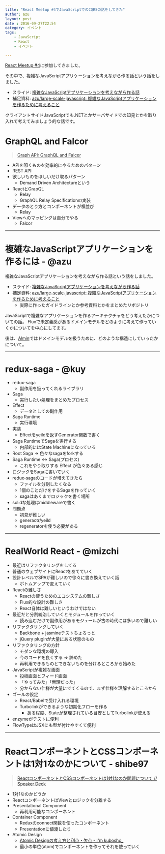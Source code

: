 ```yaml
---
title: "React Meetup #4でJavaScriptでのCQRSの話をしてきた"
author: azu
layout: post
date : 2016-09-27T22:54
category: イベント
tags:
    - JavaScript
    - React
    - イベント

---
```


[React Meetup #4](http://reactjs-meetup.connpass.com/event/39793/)に参加してきました。

その中で、複雑なJavaScriptアプリケーションを考えながら作る話という話をしました。

- スライド: [複雑なJavaScriptアプリケーションを考えながら作る話](http://azu.github.io/slide/2016/react-meetup/large-scale-javascript.html "複雑なJavaScriptアプリケーションを考えながら作る話")
- 補足資料: [azu/large-scale-javascript: 複雑なJavaScriptアプリケーションを作るために考えること](https://github.com/azu/large-scale-javascript "azu/large-scale-javascript: 複雑なJavaScriptアプリケーションを作るために考えること")

クライアントサイドJavaScriptでも.NETとかサーバサイドでの知見とかを取り入れて考えてみましょう的な話です。

# GraphQL and Falcor

> [Graph API: GraphQL and Falcor](https://quramy.github.io/graph-api-note/#/ "Graph API: GraphQL and Falcor")

- APIを叩くものを効率的にやるためのパターン
- REST API
- 欲しいものをほしいだけ取るパターン
	- Demand Driven Architectureという
- ReactとGrapQL
	- Relay
	- GraphQL Relay Specificationの実装
- データのとり方とコンポーネントが横並び
	- Relay
- Viewへのマッピングは自分でやる
	- Falcor


-----

# 複雑なJavaScriptアプリケーションを作るには - @azu

複雑なJavaScriptアプリケーションを考えながら作る話という話をしました。

- スライド: [複雑なJavaScriptアプリケーションを考えながら作る話](http://azu.github.io/slide/2016/react-meetup/large-scale-javascript.html "複雑なJavaScriptアプリケーションを考えながら作る話")
- 補足資料: [azu/large-scale-javascript: 複雑なJavaScriptアプリケーションを作るために考えること](https://github.com/azu/large-scale-javascript "azu/large-scale-javascript: 複雑なJavaScriptアプリケーションを作るために考えること")
	- 実際に作ったガイドラインとか参考資料とかをまとめたリポジトリ

JavaScriptで複雑なアプリケーションを作るアーキテクチャをどう考えたかについての話。
Fluxで未定義感があるドメインモデルをどのように考えて作っていくかについてを中心にしてます。

後は、[Almin](https://github.com/almin/almin "Almin")ではドメインモデルを扱うために、どのような構造にしていったかについて。

-----

# redux-saga - @kuy

- redux-saga
	- 副作用を扱ってくれるライブラリ
- Saga
	- 実行したい処理をまとめたプロセス
- Effect
	- データとしての副作用
- Saga Runtime
	- 実行環境
- 実装
	- Effectをyeildを返すGenerator関数で書く
- Saga RuntimeでSagaを実行する
	- 内部的にはState Machineになっている
- Root Saga -> 色々なsagaをforkする
- Saga Runtime <-> Saga(プロセス)
	- これをやり取りする Effect が色々ある感じ
- ロジックをSagaに書いていく
- redux-sagaのコードが増えてきたら
	- ファイルを分割したくなる
	- 1個のことだけをするSagaを作っていく
	- sagaはあくまでロジックを書く場所
- solidな処理はmiddlewareで書く
- 問題点
	- 初見が難しい
	- generaotr/yeild
	- regeneratorを使う必要がある


----

# RealWorld React - @mizchi

- 最近はリファクタリングをしてる
- 普通のウェブサイトにReactをあてていく
- 設計レベルでSPAが難しいので徐々に書き換えていく話
	- ボトムアップで変えていく
- Reactの難しさ
	- Reactの使うためのエコシステムの難しさ
	- Flux的な設計の難しさ
	- React自体は難しいというわけではない
- 最近だと分割統治していくとモジュールを作っていく
	- 読み込むだけで副作用があるモジュールが古の時代には多いので難しい
- リファクタリングしていく
	- Backbone + jasmineテストちょろっと
	- jQuery pluginが大量にある状態のもの
- リファクタリングの方針
	- モダンな環境の導入
	- 今のコードを良くする => 諦めた
	- 再利用できるものとできないものを分けるところから始めた
- JavaScriptが複雑な画面
	- 投稿画面とフィード画面
	- 「やってみた」「無理だった」 
	- 分からない仕様が大量にでてくるので、まず仕様を理解するところから
- ゴールの設定
	- React/Babelで受け入れる環境
	- Turbolinkができるような初期化フローを作る
		- ある程度、Stateが整理されている目安としてTurbolinkが使える
- enzymeがテストに便利
- FlowTypeはJSXにも型が付けやすくて便利

-----

# ReactコンポーネントとCSSコンポーネントは1対1なのかについて - shibe97
> [ReactコンポーネントとCSSコンポーネントは1対1なのか問題について // Speaker Deck](https://speakerdeck.com/shibe97/reactkonponentotocsskonponentoha1dui-1nafalsekawen-ti-nituite "ReactコンポーネントとCSSコンポーネントは1対1なのか問題について // Speaker Deck")

- 1対1なのかどうか
- ReactコンポーネントはViewとロジックを分離する
- Presentational Component
	- 再利用可能なコンポーネント
- Container Component
	- Reduxのconnect関数を使ったコンポーネント
	- Presentationに値渡したり
- Atomic Design
	- [Atomic Designの考え方と利点・欠点 - I'm kubosho_](http://blog.kubosho.com/entry/using-atomic-design)
	- 最小の単位(atom)でコンポーネントを作ってそれを使っていく
